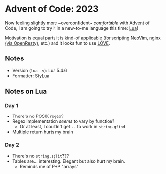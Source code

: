 # Advent of Code: 2023

Now feeling slightly more ~overconfident~ _comfortable_ with Advent of Code, I am going to try it in a new-to-me language this time: [Lua]!

Motivation is equal parts it is kind-of applicable (for scripting [NeoVim], [nginx (via OpenResty)], etc.) and it looks fun to use [LÖVE].

[Lua]: https://www.lua.org/
[NeoVim]: https://neovim.io/doc/user/lua.html
[nginx (via OpenResty)]: https://github.com/openresty/lua-nginx-module#readme
[LÖVE]: https://www.love2d.org/


## Notes
- Version (`lua -v`): Lua 5.4.6
- Formatter: StyLua


## Notes on Lua
### Day 1
- There's no POSIX regex?
- Regex implementation _seems_ to vary by function?
    - Or at least, I couldn't get `.-` to work in `string.gfind`
- Multiple return hurts my brain


### Day 2
- There's no `string.split`???
- Tables are... interesting. Elegant but also hurt my brain.
    - Reminds me of PHP "arrays"

